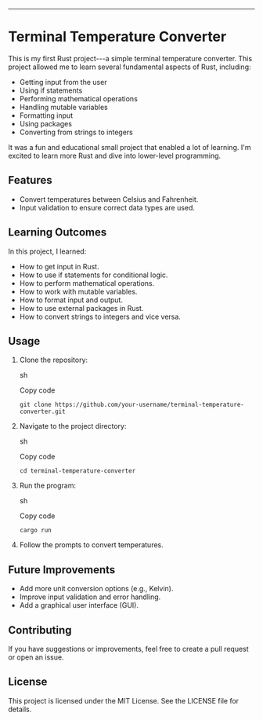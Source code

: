 * * * * *

Terminal Temperature Converter
==============================

This is my first Rust project---a simple terminal temperature converter. This project allowed me to learn several fundamental aspects of Rust, including:

-   Getting input from the user
-   Using if statements
-   Performing mathematical operations
-   Handling mutable variables
-   Formatting input
-   Using packages
-   Converting from strings to integers

It was a fun and educational small project that enabled a lot of learning. I'm excited to learn more Rust and dive into lower-level programming.

Features
--------

-   Convert temperatures between Celsius and Fahrenheit.
-   Input validation to ensure correct data types are used.

Learning Outcomes
-----------------

In this project, I learned:

-   How to get input in Rust.
-   How to use if statements for conditional logic.
-   How to perform mathematical operations.
-   How to work with mutable variables.
-   How to format input and output.
-   How to use external packages in Rust.
-   How to convert strings to integers and vice versa.

Usage
-----

1.  Clone the repository:

    sh

    Copy code

    `git clone https://github.com/your-username/terminal-temperature-converter.git`

2.  Navigate to the project directory:

    sh

    Copy code

    `cd terminal-temperature-converter`

3.  Run the program:

    sh

    Copy code

    `cargo run`

4.  Follow the prompts to convert temperatures.

Future Improvements
-------------------

-   Add more unit conversion options (e.g., Kelvin).
-   Improve input validation and error handling.
-   Add a graphical user interface (GUI).

Contributing
------------

If you have suggestions or improvements, feel free to create a pull request or open an issue.

License
-------

This project is licensed under the MIT License. See the LICENSE file for details.
